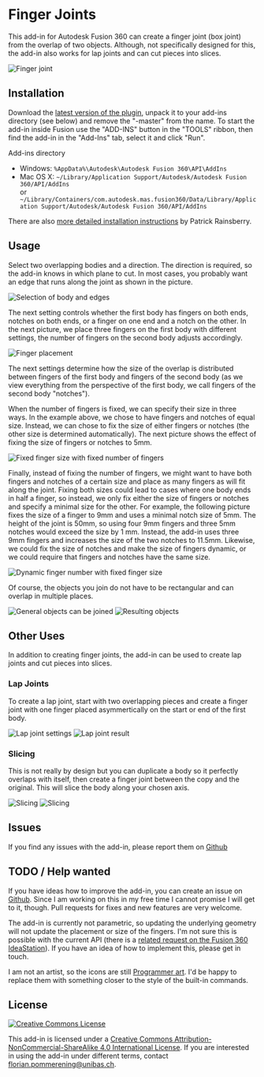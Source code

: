 # Finger Joints

This add-in for Autodesk Fusion 360 can create a finger joint (box joint) from the overlap of two objects. Although, not specifically designed for this, the add-in also works for lap joints and can cut pieces into slices.

![Finger joint](resources/doc/demo.png)


## Installation

Download the [latest version of the plugin](https://github.com/FlorianPommerening/FingerJoints/archive/master.zip), unpack it to your add-ins directory (see below) and remove the "-master" from the name. To start the add-in inside Fusion use the "ADD-INS" button in the "TOOLS" ribbon, then find the add-in in the "Add-Ins" tab, select it and click "Run".

Add-ins directory

* Windows:  `%AppData%\Autodesk\Autodesk Fusion 360\API\AddIns`
* Mac OS X:  `~/Library/Application Support/Autodesk/Autodesk Fusion 360/API/AddIns`  
  or ` ~/Library/Containers/com.autodesk.mas.fusion360/Data/Library/Application Support/Autodesk/Autodesk Fusion 360/API/AddIns`

There are also [more detailed installation instructions](https://tapnair.github.io/installation.html) by Patrick Rainsberry.


## Usage

Select two overlapping bodies and a direction. The direction is required, so the add-in knows in which plane to cut. In most cases, you probably want an edge that runs along the joint as shown in the picture.

![Selection of body and edges](resources/doc/usage1.png)

The next setting controls whether the first body has fingers on both ends, notches on both ends, or a finger on one end and a notch on the other. In the next picture, we place three fingers on the first body with different settings, the number of fingers on the second body adjusts accordingly.

![Finger placement](resources/doc/usage2.png)

The next settings determine how the size of the overlap is distributed between fingers of the first body and fingers of the second body (as we view everything from the perspective of the first body, we call fingers of the second body "notches").

When the number of fingers is fixed, we can specify their size in three ways. In the example above, we chose to have fingers and notches of equal size. Instead, we can chose to fix the size of either fingers or notches (the other size is determined automatically). The next picture shows the effect of fixing the size of fingers or notches to 5mm.

![Fixed finger size with fixed number of fingers](resources/doc/usage3.png)

Finally, instead of fixing the number of fingers, we might want to have both fingers and notches of a certain size and place as many fingers as will fit along the joint. Fixing both sizes could lead to cases where one body ends in half a finger, so instead, we only fix either the size of fingers or notches and specify a minimal size for the other. For example, the following picture fixes the size of a finger to 9mm and uses a minimal notch size of 5mm. The height of the joint is 50mm, so using four 9mm fingers and three 5mm notches would exceed the size by 1 mm. Instead, the add-in uses three 9mm fingers and increases the size of the two notches to 11.5mm. Likewise, we could fix the size of notches and make the size of fingers dynamic, or we could require that fingers and notches have the same size.

![Dynamic finger number with fixed finger size](resources/doc/usage4.png)


Of course, the objects you join do not have to be rectangular and can overlap in multiple places.

![General objects can be joined](resources/doc/usage5.png)
![Resulting objects](resources/doc/usage6.png)


## Other Uses

In addition to creating finger joints, the add-in can be used to create lap joints and cut pieces into slices.

### Lap Joints

To create a lap joint, start with two overlapping pieces and create a finger joint with one finger placed asymmertically on the start or end of the first body.

![Lap joint settings](resources/doc/lapjointssettings.png)
![Lap joint result](resources/doc/lapjointsresults.png)

### Slicing

This is not really by design but you can duplicate a body so it perfectly overlaps with itself, then create a finger joint between the
copy and the original. This will slice the body along your chosen axis.

![Slicing](resources/doc/slicing1.png)
![Slicing](resources/doc/slicing2.png)


## Issues

If you find any issues with the add-in, please report them on [Github][issuetracker]

## TODO / Help wanted

If you have ideas how to improve the add-in, you can create an issue on [Github][issuetracker]. Since I am working on this in my free time I cannot promise I will get to it, though. Pull requests for fixes and new features are very welcome.

The add-in is currently not parametric, so updating the underlying geometry will not update the placement or size of the fingers. I'm not sure this is possible with the current API (there is a [related request on the Fusion 360 IdeaStation][ideastation]). If you have an idea of how to implement this, please get in touch.

I am not an artist, so the icons are still [Programmer art](https://en.wikipedia.org/wiki/Programmer_art). I'd be happy to replace them with something closer to the style of the built-in commands. 

## License

[![Creative Commons License][by-nc-sa-logo]][by-nc-sa-link]

This add-in is licensed under a [Creative Commons Attribution-NonCommercial-ShareAlike 4.0 International License][by-nc-sa-link]. If you are interested in using the add-in under different terms, contact florian.pommerening@unibas.ch.


[by-nc-sa-logo]: https://i.creativecommons.org/l/by-nc-sa/4.0/88x31.png
[by-nc-sa-link]: http://creativecommons.org/licenses/by-nc-sa/4.0/
[issuetracker]: https://github.com/FlorianPommerening/FingerJoints/issues
[ideastation]: https://forums.autodesk.com/t5/fusion-360-ideastation/allow-add-ins-to-be-fully-parametric-and-represented-in-the/idi-p/8660436